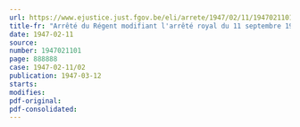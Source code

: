 ```yaml
---
url: https://www.ejustice.just.fgov.be/eli/arrete/1947/02/11/1947021101/justel
title-fr: "Arrêté du Régent modifiant l'arrêté royal du 11 septembre 1936 portant règlementation des sérums antidiphtérique et antitétanique"
date: 1947-02-11
source:
number: 1947021101
page: 888888
case: 1947-02-11/02
publication: 1947-03-12
starts:
modifies:
pdf-original:
pdf-consolidated:
---
```


